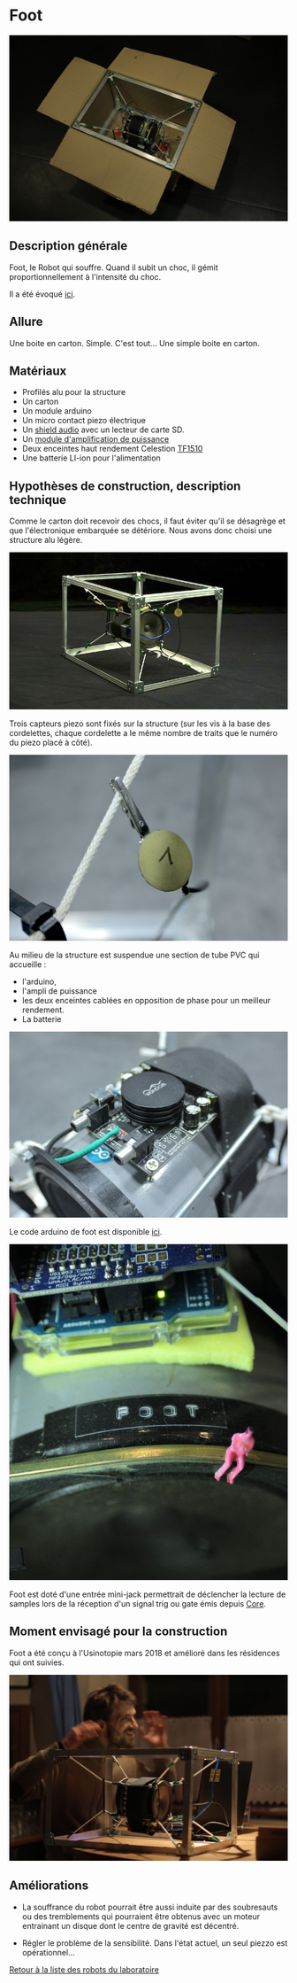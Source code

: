 # Foot
![Foot](/ressources/photos/foot.JPG)
## Description générale

Foot, le Robot qui souffre. Quand il subit un choc, il gémit proportionnellement à l'intensité du choc.

Il a été évoqué [ici](../scenes/anthropomorphisme.md).

## Allure

Une boite en carton. Simple.
C'est tout...
Une simple boite en carton.

## Matériaux

- Profilés alu pour la structure
- Un carton
- Un module arduino
- Un micro contact piezo électrique
- Un [shield audio](https://www.adafruit.com/product/1788) avec un lecteur de carte SD.
- Un [module d'amplification de puissance](https://www.audiophonics.fr/fr/modules-amplificateur/wondom-aa-ab32178-module-amplificateur-tpa3116-class-d-2-x-50-watts-4-ohms-p-10052.html)
- Deux enceintes haut rendement Celestion [TF1510](https://www.terredeson.com/tf01510.html)
- Une batterie LI-ion pour l'alimentation

## Hypothèses de construction, description technique

Comme le carton doit recevoir des chocs, il faut éviter qu'il se désagrège et que l'électronique embarquée se détériore. Nous avons donc choisi une structure alu légère.

![Foot](/ressources/photos/FOOT_1_SMALL.jpg)

Trois capteurs piezo sont fixés sur la structure (sur les vis à la base des cordelettes, chaque cordelette a le même nombre de traits que le numéro du piezo placé à côté).

![Foot](/ressources/photos/FOOT_3_SMALL.jpg)

Au milieu de la structure est suspendue une section de tube PVC qui accueille :

- l'arduino, 
- l'ampli de puissance
- les deux enceintes cablées en opposition de phase pour un meilleur rendement.
- La batterie

![Foot](/ressources/photos/FOOT_4_SMALL.jpg)

Le code arduino de foot est disponible [ici](../../sources/arduino/foot).

![Foot](/ressources/photos/FOOT_2_SMALL.jpg)


Foot est doté d'une entrée mini-jack permettrait de déclencher la lecture de samples lors de la réception d'un signal trig ou gate émis depuis [Core](/contenu/robots/core.md).

## Moment envisagé pour la construction

Foot a été conçu à l'Usinotopie mars 2018 et amélioré dans les résidences qui ont suivies.

![](/ressources/photos/foot_fabi.JPG)

## Améliorations

- La souffrance du robot pourrait être aussi induite par des soubresauts ou des tremblements qui pourraient être obtenus avec un moteur entrainant un disque dont le centre de gravité est décentré.

- Régler le problème de la sensibilité. Dans l'état actuel, un seul piezzo est opérationnel...

[Retour à la liste des robots du laboratoire](.)
